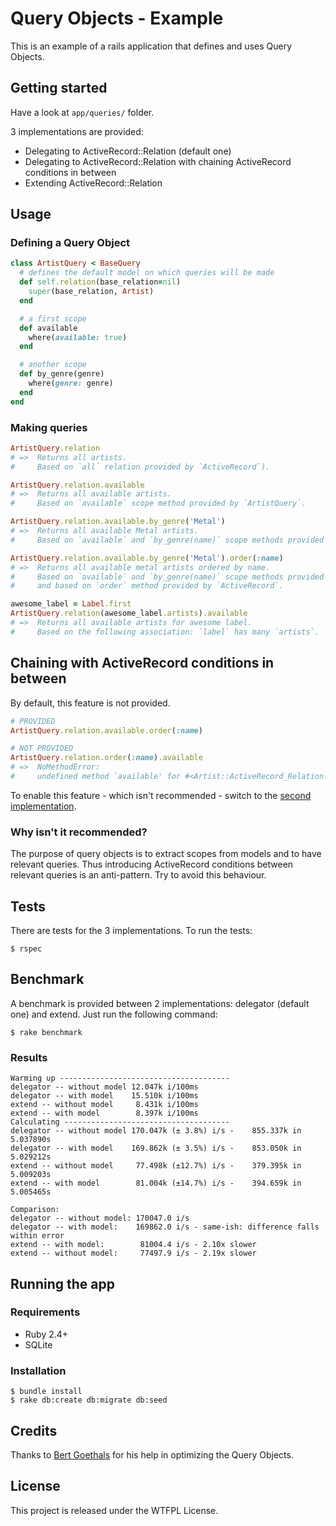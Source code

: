 # Query Objects - Example

This is an example of a rails application that defines and uses Query Objects.

## Getting started

Have a look at `app/queries/` folder.

3 implementations are provided:

* Delegating to ActiveRecord::Relation (default one)
* Delegating to ActiveRecord::Relation with chaining ActiveRecord conditions in between
* Extending ActiveRecord::Relation

## Usage

### Defining a Query Object

```ruby
class ArtistQuery < BaseQuery
  # defines the default model on which queries will be made
  def self.relation(base_relation=nil)
    super(base_relation, Artist)
  end

  # a first scope
  def available
    where(available: true)
  end

  # another scope
  def by_genre(genre)
    where(genre: genre)
  end
end
```

### Making queries

```ruby
ArtistQuery.relation
# =>  Returns all artists.
#     Based on `all` relation provided by `ActiveRecord`).

ArtistQuery.relation.available
# =>  Returns all available artists.
#     Based on `available` scope method provided by `ArtistQuery`.

ArtistQuery.relation.available.by_genre('Metal')
# =>  Returns all available Metal artists.
#     Based on `available` and `by_genre(name)` scope methods provided by `ArtistQuery`.

ArtistQuery.relation.available.by_genre('Metal').order(:name)
# =>  Returns all available metal artists ordered by name.
#     Based on `available` and `by_genre(name)` scope methods provided by `ArtistQuery`
#     and based on `order` method provided by `ActiveRecord`.

awesome_label = Label.first
ArtistQuery.relation(awesome_label.artists).available
# =>  Returns all available artists for awesome label.
#     Based on the following association: `label` has many `artists`.
```

## Chaining with ActiveRecord conditions in between

By default, this feature is not provided.

```ruby
# PROVIDED
ArtistQuery.relation.available.order(:name)

# NOT PROVIDED
ArtistQuery.relation.order(:name).available
# =>  NoMethodError:
#     undefined method `available' for #<Artist::ActiveRecord_Relation:0x000000033208b8>
```

To enable this feature - which isn't recommended - switch to the [second implementation](app/queries/chaining/base_query.rb).

### Why isn't it recommended?

The purpose of query objects is to extract scopes from models and to have relevant queries.
Thus introducing ActiveRecord conditions between relevant queries is an anti-pattern. Try to avoid this behaviour.

## Tests

There are tests for the 3 implementations. To run the tests:

```
$ rspec
```

## Benchmark

A benchmark is provided between 2 implementations: delegator (default one) and extend. Just run the following command:

```
$ rake benchmark
```

### Results

```
Warming up --------------------------------------
delegator -- without model 12.047k i/100ms
delegator -- with model    15.510k i/100ms
extend -- without model     8.431k i/100ms
extend -- with model        8.397k i/100ms
Calculating -------------------------------------
delegator -- without model 170.047k (± 3.8%) i/s -    855.337k in   5.037890s
delegator -- with model    169.862k (± 3.5%) i/s -    853.050k in   5.029212s
extend -- without model     77.498k (±12.7%) i/s -    379.395k in   5.009203s
extend -- with model        81.004k (±14.7%) i/s -    394.659k in   5.005465s

Comparison:
delegator -- without model: 170047.0 i/s
delegator -- with model:    169862.0 i/s - same-ish: difference falls within error
extend -- with model:        81004.4 i/s - 2.10x slower
extend -- without model:     77497.9 i/s - 2.19x slower
```

## Running the app

### Requirements

* Ruby 2.4+
* SQLite

### Installation

```
$ bundle install
$ rake db:create db:migrate db:seed
```

## Credits

Thanks to [Bert Goethals](http://bertg.be/) for his help in optimizing the Query Objects.

## License

This project is released under the WTFPL License.
